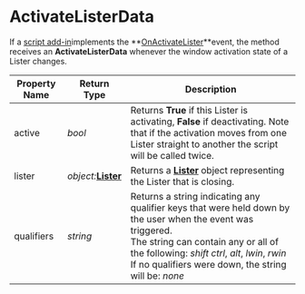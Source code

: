 # ActivateListerData

If a [script add-in](/Manual/scripting/script_add-ins/RAEDME.md)implements the **[OnActivateLister](../scripting_events/onactivatelister.md)**event, the method receives an **ActivateListerData** whenever the window activation state of a Lister changes.

| Property Name | Return Type | Description |
| --- | --- | --- |
| active | *bool* | Returns **True** if this Lister is activating, **False** if deactivating. Note that if the activation moves from one Lister straight to another the script will be called twice. |
| lister | *object:***[Lister](lister.md)** | Returns a **[Lister](lister.md)** object representing the Lister that is closing. |
| qualifiers | *string* | Returns a string indicating any qualifier keys that were held down by the user when the event was triggered.  <br />The string can contain any or all of the following: *shift* *ctrl*, *alt*, *lwin*, *rwin*  <br />If no qualifiers were down, the string will be: *none* |

